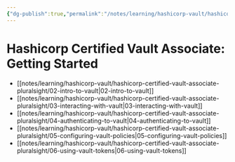 ```yaml
---
{"dg-publish":true,"permalink":"/notes/learning/hashicorp-vault/hashicorp-certified-vault-associate-pluralsight/hashicorp-certified-vault-associate-pluralsight/","dgHomeLink":true,"dgPassFrontmatter":false,"dgShowBacklinks":true,"dgShowLocalGraph":false}
---
```


# Hashicorp Certified Vault Associate: Getting Started

- [[notes/learning/hashicorp-vault/hashicorp-certified-vault-associate-pluralsight/02-intro-to-vault|02-intro-to-vault]]
- [[notes/learning/hashicorp-vault/hashicorp-certified-vault-associate-pluralsight/03-interacting-with-vault|03-interacting-with-vault]]
- [[notes/learning/hashicorp-vault/hashicorp-certified-vault-associate-pluralsight/04-authenticating-to-vault|04-authenticating-to-vault]]
- [[notes/learning/hashicorp-vault/hashicorp-certified-vault-associate-pluralsight/05-configuring-vault-policies|05-configuring-vault-policies]]
- [[notes/learning/hashicorp-vault/hashicorp-certified-vault-associate-pluralsight/06-using-vault-tokens|06-using-vault-tokens]]